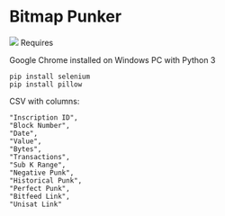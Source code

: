 # Bitmap Punker
![](https://github.com/Barclay-McClay/BitmapPunker/blob/main/demo.gif)
Requires

Google Chrome installed on Windows PC with Python 3

```
pip install selenium
pip install pillow
```

CSV with columns:
```
"Inscription ID",
"Block Number",
"Date",
"Value",
"Bytes",
"Transactions",
"Sub K Range",
"Negative Punk",
"Historical Punk",
"Perfect Punk",
"Bitfeed Link",
"Unisat Link"
```
